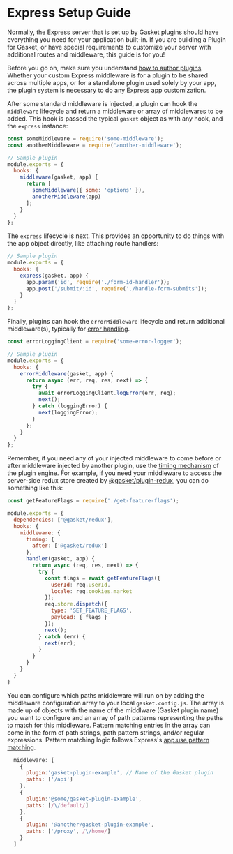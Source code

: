 # Express Setup Guide

Normally, the Express server that is set up by Gasket plugins should have
everything you need for your application built-in. If you are building a Plugin
for Gasket, or have special requirements to customize your server with
additional routes and middleware, this guide is for you!

Before you go on, make sure you understand [how to author plugins][plugins].
Whether your custom Express middleware is for a plugin to be shared across
multiple apps, or for a standalone plugin used solely by your app, the plugin
system is necessary to do any Express app customization.

After some standard middleware is injected, a plugin can hook the `middleware`
lifecycle and return a middleware or array of middlewares to be added. This hook
is passed the typical `gasket` object as with any hook, and the `express`
instance:

```js
const someMiddleware = require('some-middleware');
const anotherMiddleware = require('another-middleware');

// Sample plugin
module.exports = {
  hooks: {
    middleware(gasket, app) {
      return [
        someMiddleware({ some: 'options' }),
        anotherMiddleware(app)
      ];
    }
  }
};
```

The `express` lifecycle is next. This provides an opportunity to do things with
the app object directly, like attaching route handlers:

```js
// Sample plugin
module.exports = {
  hooks: {
    express(gasket, app) {
      app.param('id', require('./form-id-handler'));
      app.post('/submit/:id', require('./handle-form-submits'));
    }
  }
};
```

Finally, plugins can hook the `errorMiddleware` lifecycle and return additional
middleware(s), typically for [error handling].

```js
const errorLoggingClient = require('some-error-logger');

// Sample plugin
module.exports = {
  hooks: {
    errorMiddleware(gasket, app) {
      return async (err, req, res, next) => {
        try {
          await errorLoggingClient.logError(err, req);
          next();
        } catch (loggingError) {
          next(loggingError);
        }
      };
    }
  }
};
```

Remember, if you need any of your injected middleware to come before or after
middleware injected by another plugin, use the [timing mechanism] of the plugin
engine. For example, if you need your middleware to access the server-side redux
store created by [@gasket/plugin-redux], you can do something like this:

```js
const getFeatureFlags = require('./get-feature-flags');

module.exports = {
  dependencies: ['@gasket/redux'],
  hooks: {
    middleware: {
      timing: {
        after: ['@gasket/redux']
      },
      handler(gasket, app) {
        return async (req, res, next) => {
          try {
            const flags = await getFeatureFlags({
              userId: req.userId,
              locale: req.cookies.market
            });
            req.store.dispatch({
              type: 'SET_FEATURE_FLAGS',
              payload: { flags }
            });
            next();
          } catch (err) {
            next(err);
          }
        }
      }
    }
  }
}
```
You can configure which paths middleware will run on by adding the middleware configuration array to your local `gasket.config.js`. The array is made up of objects with the name of the middlware (Gasket plugin name) you want to configure and an array of path patterns representing the paths to match for this middleware. Pattern matching entries in the array can come in the form of path strings, path pattern strings, and/or regular expressions. Pattern matching logic follows Express's [app.use pattern matching].

```js
  middleware: [
    {
      plugin:'gasket-plugin-example', // Name of the Gasket plugin
      paths: ['/api']
    },
    {
      plugin:'@some/gasket-plugin-example',
      paths: [/\/default/]
    },
    {
      plugin: '@another/gasket-plugin-example',
      paths: ['/proxy', /\/home/]
    }
  ]
```

<!-- LINKS -->

[error handling]:http://expressjs.com/en/guide/error-handling.html
[plugins]:/packages/gasket-cli/docs/plugins.md
[@gasket/plugin-redux]:/packages/gasket-plugin-redux/README.md
[timing mechanism]:/packages/gasket-engine/README.md
[app.use pattern matching]: http://expressjs.com/en/4x/api.html#path-examples
